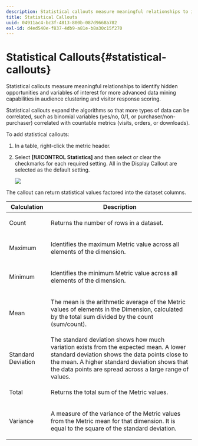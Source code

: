 ```yaml
---
description: Statistical callouts measure meaningful relationships to identify hidden opportunities and variables of interest for more advanced data mining capabilities in audience clustering and visitor response scoring.
title: Statistical Callouts
uuid: 04911ac4-bc3f-4813-800b-087d9668a782
exl-id: d4ed540e-f837-4db9-a81e-b8a30c15f270
---
```

# Statistical Callouts{#statistical-callouts}

Statistical callouts measure meaningful relationships to identify hidden opportunities and variables of interest for more advanced data mining capabilities in audience clustering and visitor response scoring.

Statistical callouts expand the algorithms so that more types of data can be correlated, such as binomial variables (yes/no, 0/1, or purchaser/non-purchaser) correlated with countable metrics (visits, orders, or downloads).

To add statistical callouts:

1. In a table, right-click the metric header. 
1. Select **[!UICONTROL Statistics]** and then select or clear the checkmarks for each required setting. All in the Display Callout are selected as the default setting.

   ![](assets/statistical_callouts.png)

The callout can return statistical values factored into the dataset columns. 

<table id="table_B2A4F9D5938D4756A81ACF6F4D77E63D">
 <thead>
  <tr>
   <th colname="col1" class="entry"> Calculation </th>
   <th colname="col2" class="entry"> Description </th>
  </tr>
 </thead>
 <tbody>
  <tr>
   <td colname="col1"> Count </td>
   <td colname="col2"><p>Returns the number of rows in a dataset. </p></td>
  </tr>
  <tr>
   <td colname="col1"> Maximum </td>
   <td colname="col2"><p> Identifies the maximum Metric value across all elements of the dimension. </p></td>
  </tr>
  <tr>
   <td colname="col1"> Minimum </td>
   <td colname="col2"><p> Identifies the minimum Metric value across all elements of the dimension. </p></td>
  </tr>
  <tr>
   <td colname="col1"> Mean </td>
   <td colname="col2"><p> The mean is the arithmetic average of the Metric values of elements in the Dimension, calculated by the total sum divided by the count (sum/count). </p></td>
  </tr>
  <tr>
   <td colname="col1"> Standard Deviation </td>
   <td colname="col2"> The standard deviation shows how much variation exists from the expected mean. A lower standard deviation shows the data points close to the mean. A higher standard deviation shows that the data points are spread across a large range of values. </td>
  </tr>
  <tr>
   <td colname="col1"> Total </td>
   <td colname="col2"><p> Returns the total sum of the Metric values. </p></td>
  </tr>
  <tr>
   <td colname="col1"> Variance </td>
   <td colname="col2"><p> A measure of the variance of the Metric values from the Metric mean for that dimension. It is equal to the square of the standard deviation. </p></td>
  </tr>
 </tbody>
</table>
